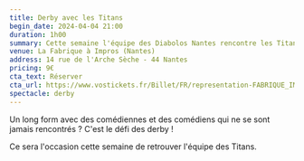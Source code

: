 ```yaml
---
title: Derby avec les Titans
begin_date: 2024-04-04 21:00
duration: 1h00
summary: Cette semaine l'équipe des Diabolos Nantes rencontre les Titans
venue: La Fabrique à Impros (Nantes)
address: 14 rue de l'Arche Sèche - 44 Nantes
pricing: 9€
cta_text: Réserver
cta_url: https://www.vostickets.fr/Billet/FR/representation-FABRIQUE_IMPROS-24437-0.wb?REFID=0L43AAAAAAByAQ
spectacle: derby
---
```


Un long form avec des comédiennes et des comédiens qui ne se sont jamais rencontrés ? C'est le défi des derby !

Ce sera l'occasion cette semaine de retrouver l'équipe des Titans.